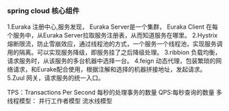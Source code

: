 ### spring cloud 核心组件
1.Euraka 注册中心,服务发现， Euraka Server是一个集群， Euraka Client 在每个服务中，从Euraka Server拉取服务注册表，从而知道服务在哪里。
2.Hystrix 熔断限流，防止雪崩效应，通过线程池的方式，一个服务一个线程池，实现服务调用的隔离。可以实现服务降级，即服务挂了之后降级处理。
3.ribbion 负载均衡，请求服务时，从该服务的多台机器中选择一台。
4.feign 动态代理，包装繁琐的网络请求，和Eurake配合使用，根据注解和选择的机器拼接地址，发起请求。
5.Zuul 网关，请求服务的统一入口。

TPS：Transactions Per Second 每秒的处理事务的数量
QPS:每秒查询的数量
多线程模型：
并行工作者模型
流水线模型